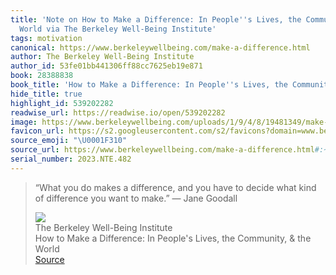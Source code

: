 ```yaml
---
title: 'Note on How to Make a Difference: In People''s Lives, the Community, & the
  World via The Berkeley Well-Being Institute'
tags: motivation
canonical: https://www.berkeleywellbeing.com/make-a-difference.html
author: The Berkeley Well-Being Institute
author_id: 53fe01bb441306ff88cc7625eb19e871
book: 28388838
book_title: 'How to Make a Difference: In People''s Lives, the Community, & the World'
hide_title: true
highlight_id: 539202282
readwise_url: https://readwise.io/open/539202282
image: https://www.berkeleywellbeing.com/uploads/1/9/4/8/19481349/make-a-difference_orig.jpg
favicon_url: https://s2.googleusercontent.com/s2/favicons?domain=www.berkeleywellbeing.com
source_emoji: "\U0001F310"
source_url: https://www.berkeleywellbeing.com/make-a-difference.html#:~:text=%E2%80%9CWhat%20you%20do,%E2%80%95%20Jane%20Goodall
serial_number: 2023.NTE.482
---
```

> “What you do makes a difference, and you have to decide what kind of difference you want to make.” ― Jane Goodall
> <div class="quoteback-footer"><div class="quoteback-avatar"><img class="mini-favicon" src="https://s2.googleusercontent.com/s2/favicons?domain=www.berkeleywellbeing.com"></div><div class="quoteback-metadata"><div class="metadata-inner"><span style="display:none">FROM:</span><div aria-label="The Berkeley Well-Being Institute" class="quoteback-author"> The Berkeley Well-Being Institute</div><div aria-label="How to Make a Difference: In People's Lives, the Community, & the World" class="quoteback-title"> How to Make a Difference: In People's Lives, the Community, & the World</div></div></div><div class="quoteback-backlink"><a target="_blank" aria-label="go to the full text of this quotation" rel="noopener" href="https://www.berkeleywellbeing.com/make-a-difference.html#:~:text=%E2%80%9CWhat%20you%20do,%E2%80%95%20Jane%20Goodall" class="quoteback-arrow"> Source</a></div></div>